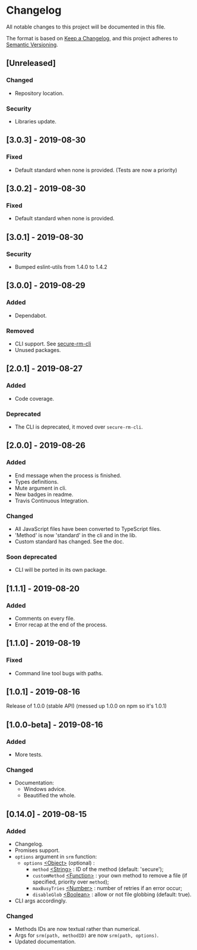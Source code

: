 # Changelog
All notable changes to this project will be documented in this file.

The format is based on [Keep a Changelog](https://keepachangelog.com/en/1.0.0/),
and this project adheres to [Semantic Versioning](https://semver.org/spec/v2.0.0.html).

<!--Types of changes
### Added
### Changed
### Deprecated
### Removed
### Fixed
### Security -->

## [Unreleased]

### Changed
- Repository location.

### Security
- Libraries update.

## [3.0.3] - 2019-08-30

### Fixed
- Default standard when none is provided. (Tests are now a priority)

## [3.0.2] - 2019-08-30

### Fixed
- Default standard when none is provided.

## [3.0.1] - 2019-08-30

### Security
- Bumped eslint-utils from 1.4.0 to 1.4.2 

## [3.0.0] - 2019-08-29

### Added
- Dependabot.

### Removed
- CLI support. See [secure-rm-cli](https://www.npmjs.com/package/secure-rm-cli)
- Unused packages.

## [2.0.1] - 2019-08-27

### Added
- Code coverage.

### Deprecated
- The CLI is deprecated, it moved over `secure-rm-cli`.

## [2.0.0] - 2019-08-26

### Added
- End message when the process is finished.
- Types definitions.
- Mute argument in cli.
- New badges in readme.
- Travis Continuous Integration.

### Changed
- All JavaScript files have been converted to TypeScript files.
- 'Method' is now 'standard' in the cli and in the lib.
- Custom standard has changed. See the doc.

### Soon deprecated
- CLI will be ported in its own package.

## [1.1.1] - 2019-08-20

### Added
- Comments on every file.
- Error recap at the end of the process.

## [1.1.0] - 2019-08-19

### Fixed
- Command line tool bugs with paths.

## [1.0.1] - 2019-08-16

Release of 1.0.0 (stable API)
(messed up 1.0.0 on npm so it's 1.0.1)

## [1.0.0-beta] - 2019-08-16

### Added
- More tests.

### Changed
- Documentation:
  - Windows advice.
  - Beautified the whole.

## [0.14.0] - 2019-08-15

### Added
- Changelog.
- Promises support.
- `options` argument in `srm` function:
  - `options` [\<Object\>](https://developer.mozilla.org/en-US/docs/Web/JavaScript/Reference/Global_Objects/Object) (optional) :
    - `method` [\<String\>](https://developer.mozilla.org/en-US/docs/Web/JavaScript/Data_structures#String_type) : ID of the method (default: 'secure');
    - `customMethod` [\<Function\>](https://developer.mozilla.org/en-US/docs/Web/JavaScript/Reference/Global_Objects/Function) : your own method to remove a file (if specified, priority over `method`);
    - `maxBusyTries` [\<Number\>](https://developer.mozilla.org/en-US/docs/Web/JavaScript/Data_structures#Number_type) : number of retries if an error occur;
    - `disableGlob` [\<Boolean\>](https://developer.mozilla.org/en-US/docs/Web/JavaScript/Data_structures#Boolean_type) : allow or not file globbing (default: true).
- CLI args accordingly.

### Changed
- Methods IDs are now textual rather than numerical.
- Args for `srm(path, methodID)` are now `srm(path, options)`.
- Updated documentation.
